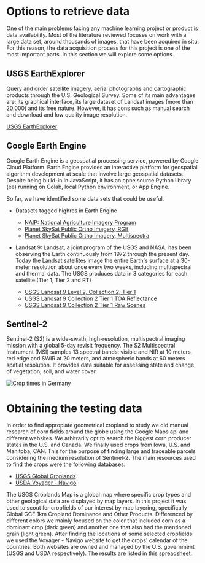 # Options to retrieve data

One of the main problems facing any machine learning project or product is data availability. Most of the literature reviewed focuses on work with a large data set, around thousands of images, that have been acquired in situ. For this reason, the data acquisition process for this project is one of the most important parts. In this section we will explore some options.

## USGS EarthExplorer
Query and order satellite imagery, aerial photographs and cartographic products through the U.S. Geological Survey. Some of its main advantages are: its graphical interface, its large dataset of Landsat images (more than 20,000) and its free nature. However, it has cons such as manual search and download and low quality image resolution.

[USGS EarthExplorer](https://earthexplorer.usgs.gov/)

## Google Earth Engine
Google Earth Engine is a geospatial processing service, powered by Google Cloud Platform. Earth Engine provides an interactive platform for geospatial algorithm development at scale that involve large geospatial datasets. Despite being build-in in JavaScript, it has an opne source Python library (ee) running on Colab, local Python environment, or App Engine.

So far, we have identified some data sets that could be useful.

- Datasets tagged highres in Earth Engine
    - [NAIP: National Agriculture Imagery Program](https://developers.google.com/earth-engine/datasets/catalog/USDA_NAIP_DOQQ#description)
    - [Planet SkySat Public Ortho Imagery, RGB](https://developers.google.com/earth-engine/datasets/catalog/SKYSAT_GEN-A_PUBLIC_ORTHO_RGB)
    - [Planet SkySat Public Ortho Imagery, Multispectra](https://developers.google.com/earth-engine/datasets/catalog/SKYSAT_GEN-A_PUBLIC_ORTHO_MULTISPECTRAL)

- Landsat 9: Landsat, a joint program of the USGS and NASA, has been observing the Earth continuously from 1972 through the present day. Today the Landsat satellites image the entire Earth's surface at a 30-meter resolution about once every two weeks, including multispectral and thermal data. The USGS produces data in 3 categories for each satellite (Tier 1, Tier 2 and RT)
    - [USGS Landsat 9 Level 2, Collection 2, Tier 1](https://developers.google.com/earth-engine/datasets/catalog/LANDSAT_LC09_C02_T1_L2)
    - [USGS Landsat 9 Collection 2 Tier 1 TOA Reflectance](https://developers.google.com/earth-engine/datasets/catalog/LANDSAT_LC09_C02_T1_TOA)
    - [USGS Landsat 9 Collection 2 Tier 1 Raw Scenes](https://developers.google.com/earth-engine/datasets/catalog/LANDSAT_LC09_C02_T1)

## Sentinel-2
Sentinel-2 (S2) is a wide-swath, high-resolution, multispectral imaging mission with a global 5-day revisit frequency. The S2 Multispectral Instrument (MSI) samples 13 spectral bands: visible and NIR at 10 meters, red edge and SWIR at 20 meters, and atmospheric bands at 60 meters spatial resolution. It provides data suitable for assessing state and change of vegetation, soil, and water cover.

![Crop times in Germany](https://ipad.fas.usda.gov/rssiws/al/crop_calendar/images/europe_gm_calendar.png)

# Obtaining the testing data
In order to find appropiate geometrical cropland to study we did manual research of corn fields around the globe using the Google Maps api and different websites.
We arbitrarily opt to search the biggest corn producer states in the U.S. and Canada. We finally used crops from Iowa, U.S. and Manitoba, CAN. This for the purpose of finding large and traceable parcels considering the medium resolution of Sentinel-2. The main resources used to find the crops were the following databases:
- [USGS Global Groplands](https://www.usgs.gov/apps/croplands/app/map?lat=42.50324&lng=-88.68404388427734&zoom=12)
- [USDA Voyager - Navigo](https://voyager.fas.usda.gov/voyager/navigo/search?sort=score%20desc&disp=D176678659AD&basemap=ESRI%20World%20Street%20Map&view=summary&sortdir=desc&place.op=within&q=tomato%20calendar&filter=true)
    
The USGS Croplands Map is a global map where specific crop types and other geological data are displayed by map layers. In this project it was used to scout for cropfields of our interest by map layering, specifically Global GCE 1km Cropland Dominance and Other Products. Differenced by different colors we mainly focused on the color that included corn as a dominant crop (dark green) and another one that also had the mentioned grain (light green). After finding the locations of some selected cropfields we used the Voyager - Navigo website to get the crops' calendar of the countries. Both websites are owned and managed by the U.S. government (USGS and USDA respectively).
The results are listed in this [spreadsheet]( https://docs.google.com/spreadsheets/d/1w2lCI72LmMnyKiFCDlUVVUWBtV1YHIwRoVhVG5_bnZw/edit#gid=0).

